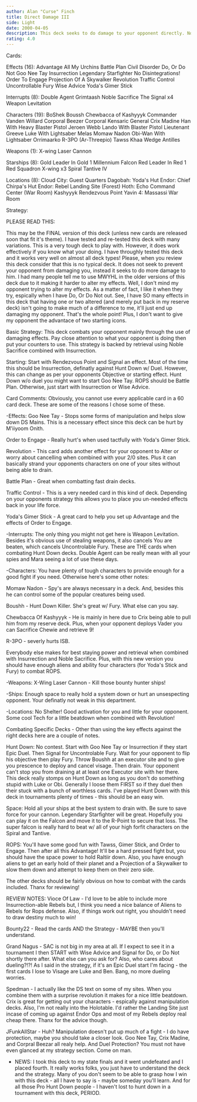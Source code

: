 ```yaml
---
author: Alan "Curse" Finch
title: Direct Damage III
side: Light
date: 2000-04-05
description: This deck seeks to do damage to your opponent directly. Not through normal means such as force drains and the like which can easily be cancelled or modified. This is an extremely well tested WINNING deck.
rating: 4.0
---
```

Cards: 

Effects (16):
Advantage
All My Urchins
Battle Plan
Civil Disorder
Do, Or Do Not
Goo Nee Tay
Insurrection
Legendary Starfighter
No Disintegrations!
Order To Engage
Projection Of A Skywalker
Revolution
Traffic Control
Uncontrollable Fury
Wise Advice
Yoda's Gimer Stick

Interrupts (8):
Double Agent
Grimtaash
Noble Sacrifice
The Signal  x4
Weapon Levitation

Characters (19):
BoShek
Boussh
Chewbacca of Kashyyyk
Commander Vanden Willard
Corporal Beezer
Corporal Kensaric
General Crix Madine
Han With Heavy Blaster Pistol
Jeroen Webb
Lando With Blaster Pistol
Lieutenant Greeve
Luke With Lightsaber
Melas
Momaw Nadon
Obi-Wan With Lightsaber
Orrimaarko
R-3PO (Ar-Threepio)
Tawss Khaa
Wedge Antilles

Weapons (1):
X-wing Laser Cannon

Starships (8):
Gold Leader In Gold 1
Millennium Falcon
Red Leader In Red 1
Red Squadron X-wing  x3
Spiral
Tantive IV

Locations (8):
Cloud City: Guest Quarters
Dagobah: Yoda's Hut
Endor: Chief Chirpa's Hut
Endor: Rebel Landing Site (Forest)
Hoth: Echo Command Center (War Room)
Kashyyyk
Rendezvous Point
Yavin 4: Massassi War Room 

Strategy: 

PLEASE READ THIS:

This may be the FINAL version of this deck (unless new cards are released soon that fit it's theme). I have tested and re-tested this deck with many variations. This is a very tough deck to play with. However, it does work effectively if you know what your doing. I have throughly tested this deck and it works very well on almost all deck types! Please, when you review this deck consider that this is no typical deck. It does not seek to prevent your opponent from damaging you, instead it seeks to do more damage to him. I had many people tell me to use MWYHL in the older versions of this deck due to it making it harder to alter my effects. Well, I don't mind my opponent trying to alter my effects. As a matter of fact, I like it when they try, espically when I have Do, Or Do Not out. See, I have SO many effects in this deck that having one or two altered (and merely put back in my reserve deck) isn't going to make much of a difference to me, it'll just end up damaging my opponent. That's the whole point! Plus, I don't want to give my opponent the advantace of two starting icons.

Basic Strategy: This deck combats your opponent mainly through the use of damaging effects. Pay close attention to what your opponent is doing then put your counters to use. This strategy is backed by retrieval using Noble Sacrifice combined with Insurrection.

Starting: Start with Rendezvous Point and Signal an effect. Most of the time this should be Insurrection, definatly against Hunt Down w/ Duel. However, this can change as per your opponents Objective or starting effect. Hunt Down w/o duel you might want to start Goo Nee Tay. ROPS should be Battle Plan. Otherwise, just start with Insurrection or Wise Advice.

Card Comments: Obviously, you cannot use every applicable card in a 60 card deck. These are some of the reasons I chose some of these.

-Effects:
Goo Nee Tay - Stops some forms of manipulation and helps slow down DS Mains. This is a necessary effect since this deck can be hurt by M'iiyoom Onith.

Order to Engage - Really hurt's when used tactfully with Yoda's Gimer Stick.

Revolution - This card adds another effect for your opponent to Alter or worry about cancelling when combined with your 2/0 sites. Plus it can basically strand your opponents characters on one of your sites without being able to drain.

Battle Plan - Great when combatting fast drain decks.

Traffic Control - This is a very needed card in this kind of deck. Depending on your opponents strategy this allows you to place you un-needed effects back in your life force.

Yoda's Gimer Stick - A great card to help you set up Advantage and the effects of Order to Engage.

-Interrupts: The only thing you might not get here is Weapon Levitation. Besides it's obvious use of stealing weapons, it also cancels You are beaten, which cancels Uncontrolable Fury. These are THE cards when combating Hunt Down decks. Double Agent can be really mean with all your spies and Mara seeing a lot of use these days.

-Characters: You have plenty of tough characters to provide enough for a good fight if you need. Otherwise here's some other notes:

Momaw Nadon - Spy's are always necessary in a deck. And, besides this he can control some of the popular creatures being used.

Boushh - Hunt Down Killer. She's great w/ Fury. What else can you say.

Chewbacca Of Kashyyyk - He is mainly in here due to Crix being able to pull him from my reserve deck. Plus, when your opponent deploys Vader you can Sacrifice Chewie and retrieve 9!

R-3PO - severly hurts ISB.

Everybody else makes for best staying power and retrieval when combined with Insurrection and Noble Sacrifice. Plus, with this new version you should have enough aliens and ability four characters (for Yoda's Stick and Fury) to combat ROPS.

-Weapons: X-Wing Laser Cannon - Kill those bounty hunter ships!

-Ships: Enough space to really hold a system down or hurt an unsespecting opponent. Your definatly not weak in this department.

-Locations: No Shelter! Good activation for you and little for your opponent. Some cool Tech for a little beatdown when combined with Revolution!


Combating Specific Decks - Other than using the key effects against the right decks here are a couple of notes.

Hunt Down: No contest. Start with Goo Nee Tay or Insurrection if they start Epic Duel. Then Signal for Uncontrolable Fury. Wait for your opponent to flip his objective then play Fury. Throw Boushh at an executor site and to give you prescence to deploy and cancel visage. Then drain. Your opponent can't stop you from draining at at least one Executor site with her there. This deck really stomps on Hunt Down as long as you don't do something stupid with Luke or Obi. Generally I loose them FIRST so if they duel then their stuck with a bunch of worthless cards. I've played Hunt Down with this deck in tournaments plenty of times - this should be an easy win.

Space: Hold all your ships at the best system to drain with. Be sure to save force for your cannon. Legendary Starfighter will be great. Hopefully you can play it on the Falcon and move it to the R-Point to secure that loss. The super falcon is really hard to beat w/ all of your high forfit characters on the Spiral and Tantive.

ROPS: You'll have some good fun with Tawss, Gimer Stick, and Order to Engage. Then after all this Advantage! It'll be a hard pressed fight but, you should have the space power to hold Raltiir down. Also, you have enough aliens to get an early hold of their planet and a Projection of a Skywalker to slow them down and attempt to keep them on their zero side.

The other decks should be fairly obvious on how to combat with the cards included. Thanx for reviewing!


REVIEW NOTES:
Vioce Of Law - I'd love to be able to include more Insurrection-able Rebels but, I think you need a nice balance of Aliens to Rebels for Rops defense. Also, if things work out right, you shouldn't need to draw destiny much to win!

Bounty22 - Read the cards AND the Strategy - MAYBE then you'll understand.

Grand Nagus - SAC is not big in my area at all. If I expect to see it in a tournament I then START with Wise Advice and Signal for Do, or Do Not shortly there after. What else can you ask for? Also, who cares about dueling?!?! As I said in the strategy, if it's an Epic Duel start I'm facing - the first cards I lose to Visage are Luke and Ben. Bang, no more dueling worries.

Spedman - I actually like the DS text on some of my sites. When you combine them with a surprise revolution it makes for a nice little beatdown. Crix is great for getting out your characters - espically against manipulation decks. Also, I'm not really into the Holotable. I'd rather the Landing Site just incase of coming up against Endor Ops and most of my Rebels deploy real cheap there. Thanx for the advice though.

JFunkAllStar - Huh? Manipulation doesn't put up much of a fight - I do have protection, maybe you should take a closer look. Goo Nee Tay, Crix Madine, and Corpral Beezar all realy help. And Duel Protection? You must not have even glanced at my strategy section. Come on man.

 - NEWS: I took this deck to my state finals and it went undefeated and I placed fourth. It really works folks, you just have to understand the deck and the strategy. Many of you don't seem to be able to grasp how I win with this deck - all I have to say is - maybe someday you'll learn. And for all those Pro Hunt Down people - I haven't lost to hunt down in a tournament with this deck, PERIOD. 